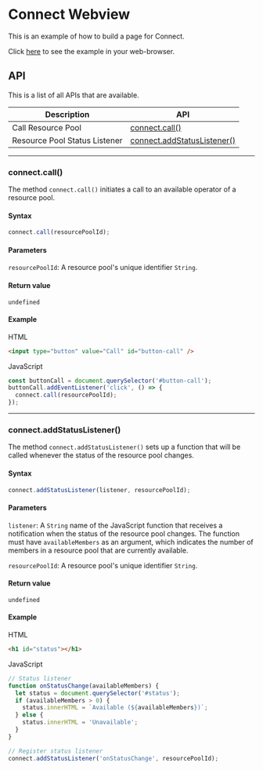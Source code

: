# Connect Webview
This is an example of how to build a page for Connect.

Click [here](https://hapi-robo.github.io/connect-webview/) to see the example in your web-browser.

## API
This is a list of all APIs that are available.

Description | API
--- | ---
Call Resource Pool | [connect.call()](#connectcall)
Resource Pool Status Listener | [connect.addStatusListener()](#connectaddstatuslistener)

---
### connect.call()
The method `connect.call()` initiates a call to an available operator of a resource pool.

#### Syntax
```javascript
connect.call(resourcePoolId);
```

#### Parameters
`resourcePoolId`: A resource pool's unique identifier `String`.

#### Return value
`undefined`

#### Example
HTML
```html
<input type="button" value="Call" id="button-call" />
```

JavaScript
```javascript
const buttonCall = document.querySelector('#button-call');
buttonCall.addEventListener('click', () => {
  connect.call(resourcePoolId);
});
```

---
### connect.addStatusListener()
The method `connect.addStatusListener()` sets up a function that will be called whenever the status of the resource pool changes.

#### Syntax
```javascript
connect.addStatusListener(listener, resourcePoolId);
```

#### Parameters
`listener`: A `String` name of the JavaScript function that receives a notification when the status of the resource pool changes. The function must have `availableMembers` as an argument, which indicates the number of members in a resource pool that are currently available.

`resourcePoolId`: A resource pool's unique identifier `String`.

#### Return value
`undefined`

#### Example
HTML
```html
<h1 id="status"></h1>
```

JavaScript
```javascript
// Status listener
function onStatusChange(availableMembers) {
  let status = document.querySelector('#status');
  if (availableMembers > 0) {
    status.innerHTML = `Available (${availableMembers})`;
  } else {
    status.innerHTML = 'Unavailable';
  }
}

// Register status listener
connect.addStatusListener('onStatusChange', resourcePoolId);
```

